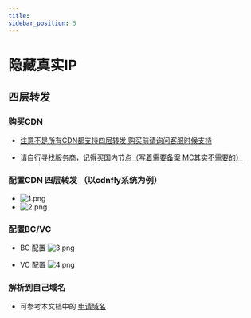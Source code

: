 ```yaml
---
title: 
sidebar_position: 5
---
```


# 隐藏真实IP

## 四层转发

### 购买CDN

+ <u>注意不是所有CDN都支持四层转发 购买前请询问客服时候支持</u>

+ 请自行寻找服务商，记得买国内节点<u>（写着需要备案 MC其实不需要的）</u>

### 配置CDN 四层转发  （以cdnfly系统为例）

+ ![1.png](https://img2.imgtp.com/2024/05/20/ZNjg7mkL.png)
+ ![2.png](https://img2.imgtp.com/2024/05/20/XRtFbjwE.png)

### 配置BC/VC

+ BC 配置 ![3.png](https://img2.imgtp.com/2024/05/20/Do8x5gQo.png)

+ VC 配置 ![4.png](https://img2.imgtp.com/2024/05/20/EyRITRd0.png)

### 解析到自己域名

+ 可参考本文档中的 [申请域名](https://nitwikit.yizhan.wiki/start/申请域名)